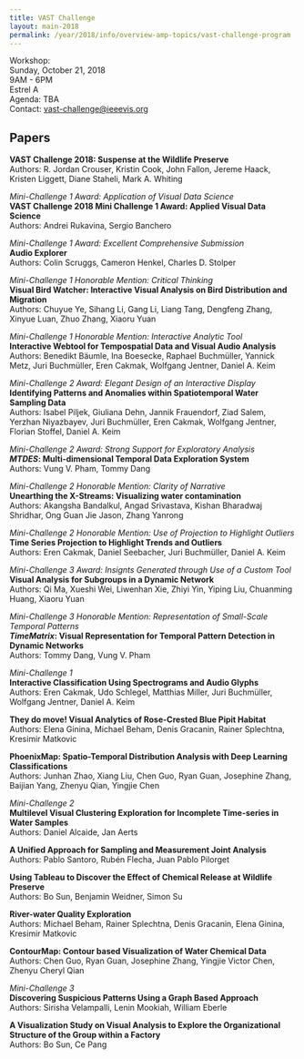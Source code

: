 ```yaml
---
title: VAST Challenge
layout: main-2018
permalink: /year/2018/info/overview-amp-topics/vast-challenge-program
---
```


Workshop:  
Sunday, October 21, 2018
<br />9AM - 6PM
<br />Estrel A
<br />Agenda: TBA
<br />Contact:
[vast-challenge@ieeevis.org](mailto:vast-challenge@ieeevis.org)

## Papers
 
**VAST Challenge 2018: Suspense at the Wildlife Preserve**  
Authors: R. Jordan Crouser, Kristin Cook, John Fallon, Jereme Haack, Kristen Liggett, Diane Staheli, Mark A. Whiting  

*Mini-Challenge 1 Award: Application of Visual Data Science*  
**VAST Challenge 2018 Mini Challenge 1 Award: Applied Visual Data Science**  
Authors: Andrei Rukavina, Sergio Banchero  

*Mini-Challenge 1 Award: Excellent Comprehensive Submission*  
**Audio Explorer**  
Authors: Colin Scruggs, Cameron Henkel, Charles D. Stolper  

*Mini-Challenge 1 Honorable Mention: Critical Thinking*  
**Visual Bird Watcher: Interactive Visual Analysis on Bird Distribution and Migration**  
Authors: Chuyue Ye, Sihang Li, Gang Li, Liang Tang, Dengfeng Zhang, Xinyue Luan, Zhuo Zhang, Xiaoru Yuan  

*Mini-Challenge 1 Honorable Mention: Interactive Analytic Tool*  
**Interactive Webtool for Tempospatial Data and Visual Audio Analysis**  
Authors: Benedikt Bäumle, Ina Boesecke, Raphael Buchmüller, Yannick Metz, Juri Buchmüller, Eren Cakmak, Wolfgang Jentner, Daniel A. Keim  

*Mini-Challenge 2 Award: Elegant Design of an Interactive Display*  
**Identifying Patterns and Anomalies within Spatiotemporal Water Sampling Data**  
Authors: Isabel Piljek, Giuliana Dehn, Jannik Frauendorf, Ziad Salem, Yerzhan Niyazbayev, Juri Buchmüller, Eren Cakmak, Wolfgang Jentner, Florian Stoffel, Daniel A. Keim  

*Mini-Challenge 2 Award: Strong Support for Exploratory Analysis*  
***MTDES*: Multi-dimensional Temporal Data Exploration System**  
Authors: Vung V. Pham, Tommy Dang  

*Mini-Challenge 2 Honorable Mention: Clarity of Narrative*  
**Unearthing the X-Streams: Visualizing water contamination**  
Authors: Akangsha Bandalkul, Angad Srivastava, Kishan Bharadwaj Shridhar, Ong Guan Jie Jason, Zhang Yanrong  

*Mini-Challenge 2 Honorable Mention: Use of Projection to Highlight Outliers*  
**Time Series Projection to Highlight Trends and Outliers**  
Authors: Eren Cakmak, Daniel Seebacher, Juri Buchmüller, Daniel A. Keim  

*Mini-Challenge 3 Award: Insignts Generated through Use of a Custom Tool*  
**Visual Analysis for Subgroups in a Dynamic Network**  
Authors: Qi Ma, Xueshi Wei, Liwenhan Xie, Zhiyi Yin, Yiping Liu, Chuanming Huang, Xiaoru Yuan  

*Mini-Challenge 3 Honorable Mention: Representation of Small-Scale Temporal Patterns*  
***TimeMatrix*: Visual Representation for Temporal Pattern Detection in Dynamic Networks**  
Authors: Tommy Dang, Vung V. Pham  
 
*Mini-Challenge 1*  
**Interactive Classification Using Spectrograms and Audio Glyphs**  
Authors: Eren Cakmak, Udo Schlegel, Matthias Miller, Juri Buchmüller, Wolfgang Jentner, Daniel A. Keim  
 
**They do move! Visual Analytics of Rose-Crested Blue Pipit Habitat**  
Authors: Elena Ginina, Michael Beham, Denis Gracanin, Rainer Splechtna, Kresimir Matkovic  
 
**PhoenixMap: Spatio-Temporal Distribution Analysis with Deep Learning Classifications**  
Authors: Junhan Zhao, Xiang Liu, Chen Guo, Ryan Guan, Josephine Zhang, Baijian Yang, Zhenyu Qian, Yingjie Chen  

*Mini-Challenge 2*  
**Multilevel Visual Clustering Exploration for Incomplete Time-series in Water Samples**  
Authors: Daniel Alcaide, Jan Aerts  
 
**A Unified Approach for Sampling and Measurement Joint Analysis**  
Authors: Pablo Santoro, Rubén Flecha, Juan Pablo Pilorget  

**Using Tableau to Discover the Effect of Chemical Release at Wildlife Preserve**  
Authors: Bo Sun, Benjamin Weidner, Simon Su  
 
**River-water Quality Exploration**  
Authors: Michael Beham, Rainer Splechtna, Denis Gracanin, Elena Ginina, Kresimir Matkovic  
 
**ContourMap: Contour based Visualization of Water Chemical Data**  
Authors: Chen Guo, Ryan Guan, Josephine Zhang, Yingjie Victor Chen, Zhenyu Cheryl Qian  

*Mini-Challenge 3*  
**Discovering Suspicious Patterns Using a Graph Based Approach**  
Authors: Sirisha Velampalli, Lenin Mookiah, William Eberle  

**A Visualization Study on Visual Analysis to Explore the Organizational Structure of the Group within a Factory**  
Authors: Bo Sun, Ce Pang  
